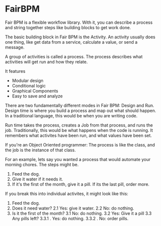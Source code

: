 # FairBPM

Fair BPM is a flexible workflow library. With it, you can describe a process and string together steps like building blocks to get work done.

The basic building block in Fair BPM is the Activity.  An activity usually does one thing, like get data from a service,
calculate a value, or send a message.

A group of activities is called a process.  The process describes what activities will get run and how they relate.

It features

*  Modular design
*  Conditional logic
*  Graphical Components
*  Easy to save and analyze

There are two fundamentally different modes in Fair BPM:  Design and Run.  Design time is where you build a process and
map out what should happen. In a traditional language, this would be when you are writing code.

Run time takes the process, creates a Job from that process, and runs the job.  Traditionally, this would be what
happens when the code is running. It remembers what activites have been run, and what values have been set.

If you're an Object Oriented programmer: The process is like the class, and the job is the instance of that class.

For an example, lets say you wanted a process that would automate your morning chores.  The steps might be.

1.    Feed the dog.
2.    Give it water if it needs it.
3.    If it's the first of the month, give it a pill.  If its the last pill, order more.

If you break this into individual activites, it might look like this:
1.    Feed the dog.
2.    Does it need water?
      2.1    Yes: give it water.
      2.2    No: do nothing.
3.    Is it the first of the month?
      3.1      No: do nothing.
      3.2      Yes:  Give it a pill
      3.3      Any pills left?
               3.3.1 . Yes: do nothing.
               3.3.2 . No:  order pills.

